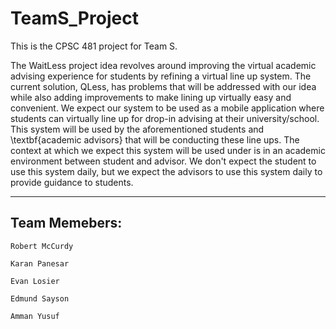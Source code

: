 # TeamS_Project
This is the CPSC 481 project for Team S.  

The WaitLess project idea revolves around improving the virtual academic advising experience for students by refining a virtual line up system. The current solution, QLess, has problems that will be addressed with our idea while also adding improvements to make lining up virtually easy and convenient.  We expect our system to be used as a mobile application where students can virtually line up for drop-in advising at their university/school.  This system will be used by the aforementioned students and \textbf{academic advisors} that will be conducting these line ups.  The context at which we expect this system will be used under is in an academic environment between student and advisor.  We don't expect the student to use this system daily, but we expect the advisors to use this system daily to provide guidance to students.

---
## Team Memebers:
```
Robert McCurdy

Karan Panesar

Evan Losier

Edmund Sayson

Amman Yusuf
```
